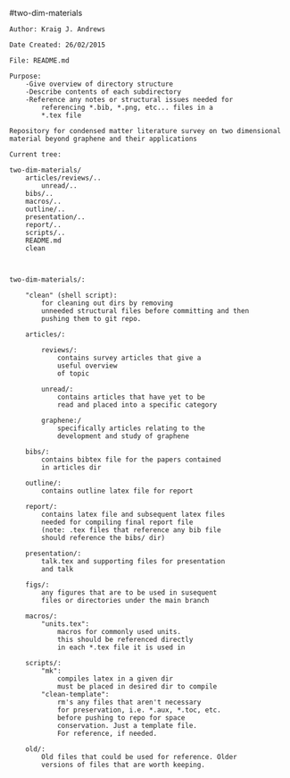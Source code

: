 #two-dim-materials


	Author: Kraig J. Andrews
	
	Date Created: 26/02/2015
	
	File: README.md

	Purpose: 
		-Give overview of directory structure
		-Describe contents of each subdirectory 
		-Reference any notes or structural issues needed for 
			referencing *.bib, *.png, etc... files in a 
			*.tex file
	
	Repository for condensed matter literature survey on two dimensional
	material beyond graphene and their applications

	Current tree:

	two-dim-materials/
		articles/reviews/..
			unread/..
		bibs/..
		macros/..
		outline/..
		presentation/..
		report/..
		scripts/..
		README.md
		clean



	two-dim-materials/:
		
		"clean" (shell script): 
			for cleaning out dirs by removing
			unneeded structural files before committing and then
			pushing them to git repo. 

  		articles/:

			reviews/:
				contains survey articles that give a 
				useful overview 
				of topic

			unread/:
				contains articles that have yet to be 
				read and placed into a specific category

			graphene:/
				specifically articles relating to the 
				development and study of graphene

		bibs/:
			contains bibtex file for the papers contained 
			in articles dir
	
		outline/:
			contains outline latex file for report

		report/:
			contains latex file and subsequent latex files 
			needed for compiling final report file 
			(note: .tex files that reference any bib file 
			should reference the bibs/ dir)

		presentation/:
			talk.tex and supporting files for presentation 
			and talk 

		figs/:
			any figures that are to be used in susequent 
			files or directories under the main branch

		macros/:
			"units.tex":
				macros for commonly used units. 
				this should be referenced directly
				in each *.tex file it is used in

		scripts/:
			"mk":
				compiles latex in a given dir
				must be placed in desired dir to compile
			"clean-template":
				rm's any files that aren't necessary
				for preservation, i.e. *.aux, *.toc, etc.
				before pushing to repo for space
				conservation. Just a template file. 
				For reference, if needed.

		old/:
			Old files that could be used for reference. Older 
			versions of files that are worth keeping.
